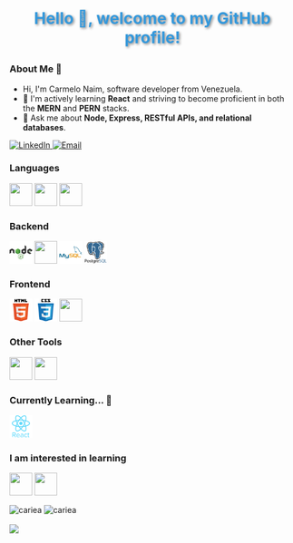 # <p align="center" style="color: #3498db; text-shadow: 2px 2px 4px #888888;">Hello 👋, welcome to my GitHub profile!</p>

<h3> About Me 🚀</h3>

- Hi, I'm Carmelo Naim, software developer from Venezuela.
- 🌱 I'm actively learning **React** and striving to become proficient in both the **MERN** and **PERN** stacks.
- 💬 Ask me about **Node, Express, RESTful APIs, and relational databases**.

<a href="https://www.linkedin.com/in/carmelo-naim-542b81280/" target="_blank">
  <img src="https://img.shields.io/badge/LinkedIn-%230077B5.svg?&style=flat-square&logo=linkedin&logoColor=white" alt="LinkedIn">
</a>
<a href="mailto:cnaim.dev@gmail.com" target="_blank">
  <img src="https://img.shields.io/badge/Email-%23D14836.svg?&style=flat-square&logo=gmail&logoColor=white" alt="Email">
</a>
<h3>Languages</h3>
<p>
  <img src="https://cdn.jsdelivr.net/gh/devicons/devicon/icons/javascript/javascript-original.svg" width="40" height="40"/>
  <img src="https://cdn.jsdelivr.net/gh/devicons/devicon/icons/typescript/typescript-original.svg" width="40" height="40"/>
  <img src="https://cdn.jsdelivr.net/gh/devicons/devicon/icons/c/c-original.svg" width="40" height="40"/>
</p>
<h3>Backend</h3>
 <p>
    <img src="https://raw.githubusercontent.com/devicons/devicon/master/icons/nodejs/nodejs-original-wordmark.svg" width="40" height="40"/>
    <img src="https://cdn.jsdelivr.net/gh/devicons/devicon/icons/express/express-original.svg" width="40" height="40"/>
    <img src="https://raw.githubusercontent.com/devicons/devicon/master/icons/mysql/mysql-original-wordmark.svg" width="40" height="40"/>
    <img src="https://raw.githubusercontent.com/devicons/devicon/master/icons/postgresql/postgresql-original-wordmark.svg" width="40" height="40"/>
 </p>
 <h3>Frontend</h3>
<p>
    <img src="https://raw.githubusercontent.com/devicons/devicon/master/icons/html5/html5-original-wordmark.svg" width="40" height="40"/>
    <img src="https://raw.githubusercontent.com/devicons/devicon/master/icons/css3/css3-original-wordmark.svg" width="40" height="40"/>
    <img src="https://cdn.jsdelivr.net/gh/devicons/devicon/icons/javascript/javascript-original.svg" width="40" height="40"/>
</p>
<h3>Other Tools</h3>
  <p>
    <img src="https://www.vectorlogo.zone/logos/git-scm/git-scm-icon.svg" width="40" height="40"/>
    <img src="https://www.vectorlogo.zone/logos/getpostman/getpostman-icon.svg" width="40" height="40"/>
  </p>
<h3>Currently Learning... 📝</h3>
 <p>
    <img src="https://raw.githubusercontent.com/devicons/devicon/master/icons/react/react-original-wordmark.svg" width="40" height="40"/>
 </p>
<h3>I am interested in learning</h3>
 <p>
  <img src="https://cdn.jsdelivr.net/gh/devicons/devicon/icons/csharp/csharp-original.svg" width="40" height="40"/>
  <img src="https://cdn.jsdelivr.net/gh/devicons/devicon/icons/godot/godot-original.svg" width="40" height="40"/>
 </p>

<img src="https://github-readme-stats.vercel.app/api?username=cariea&show_icons=true&locale=en&theme=dracula" alt="cariea" />
<img src="https://github-readme-stats.vercel.app/api/top-langs/?username=cariea&layout=compact&theme=dracula" alt="cariea"/>
<br></br>
<img src="https://komarev.com/ghpvc/?username=cariea&style=flat-square"/>
